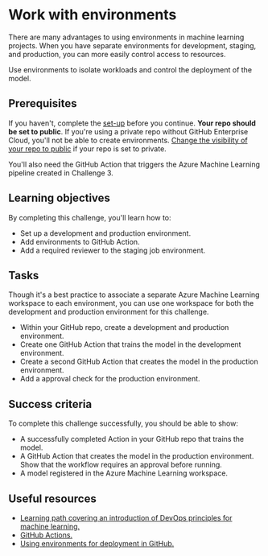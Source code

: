 # Work with environments

There are many advantages to using environments in machine learning projects. When you have separate environments for development, staging, and production, you can more easily control access to resources. 

Use environments to isolate workloads and control the deployment of the model.

## Prerequisites

If you haven't, complete the [set-up](00-set-up.md) before you continue. **Your repo should be set to public**. If you're using a private repo without GitHub Enterprise Cloud, you'll not be able to create environments. [Change the visibility of your repo to public](https://docs.github.com/repositories/managing-your-repositorys-settings-and-features/managing-repository-settings/setting-repository-visibility) if your repo is set to private.

You'll also need the GitHub Action that triggers the Azure Machine Learning pipeline created in Challenge 3. 

## Learning objectives

By completing this challenge, you'll learn how to:

- Set up a development and production environment.
- Add environments to GitHub Action.
- Add a required reviewer to the staging job environment.

## Tasks

Though it's a best practice to associate a separate Azure Machine Learning workspace to each environment, you can use one workspace for both the development and production environment for this challenge. 

- Within your GitHub repo, create a development and production environment. 
- Create one GitHub Action that trains the model in the development environment.
- Create a second GitHub Action that creates the model in the production environment.
- Add a approval check for the production environment. 

## Success criteria

To complete this challenge successfully, you should be able to show:

- A successfully completed Action in your GitHub repo that trains the model.
- A GitHub Action that creates the model in the production environment. Show that the workflow requires an approval before running.
- A model registered in the Azure Machine Learning workspace.

## Useful resources

- [Learning path covering an introduction of DevOps principles for machine learning.](https://docs.microsoft.com/learn/paths/introduction-machine-learn-operations/)
- [GitHub Actions.](https://docs.github.com/actions/guides)
- [Using environments for deployment in GitHub.](https://docs.github.com/actions/deployment/targeting-different-environments/using-environments-for-deployment)